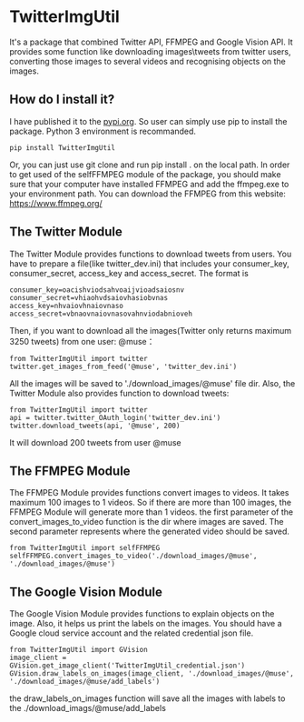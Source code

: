 # TwitterImgUtil
It's a package that combined Twitter API, FFMPEG and Google Vision API. It provides some function like downloading images\tweets from twitter users, converting those images to several videos and recognising objects on the images.
## How do I install it?
I have published it to the [pypi.org](https://pypi.org/project/TwitterImgUtil/#description). So user can simply use pip to install the package. Python 3 environment is recommanded.
```
pip install TwitterImgUtil
```
Or, you can just use git clone and run pip install . on the local path.
In order to get used of the selfFFMPEG module of the package, you should make sure that your computer have installed FFMPEG and add the ffmpeg.exe to your environment path.
You can download the FFMPEG from this website: https://www.ffmpeg.org/
## The Twitter Module
The Twitter Module provides functions to download tweets from users. You have to prepare a file(like twitter_dev.ini) that includes your consumer_key, consumer_secret, access_key and access_secret. The format is
```
consumer_key=oacishviodsahvoaijvioadsaiosnv
consumer_secret=vhiaohvdsaiovhasiobvnas
access_key=nhvaiovhnaiovnaso
access_secret=vbnaovnaiovnasovahnviodabnioveh
```
Then, if you want to download all the images(Twitter only returns maximum 3250 tweets) from one user: @muse：
```
from TwitterImgUtil import twitter
twitter.get_images_from_feed('@muse', 'twitter_dev.ini')
```
All the images will be saved to './download_images/@muse' file dir.
Also, the Twitter Module also provides function to download tweets:
```
from TwitterImgUtil import twitter
api = twitter.twitter_OAuth_login('twitter_dev.ini')
twitter.download_tweets(api, '@muse', 200)
```
It will download 200 tweets from user @muse
## The FFMPEG Module
The FFMPEG Module provides functions convert images to videos. It takes maximum 100 images to 1 videos. So if there are more than 100 images, the FFMPEG Module will generate more than 1 videos.
the first parameter of the convert_images_to_video function is the dir where images are saved. The second parameter represents where the generated video should be saved.
```
from TwitterImgUtil import selfFFMPEG
selfFFMPEG.convert_images_to_video('./download_images/@muse', './download_images/@muse')
```
## The Google Vision Module
The Google Vision Module provides functions to explain objects on the image. Also, it helps us print the labels on the images.
You should have a Google cloud service account and the related credential json file.
```
from TwitterImgUtil import GVision
image_client = GVision.get_image_client('TwitterImgUtil_credential.json')
GVision.draw_labels_on_images(image_client, './download_images/@muse', './download_images/@muse/add_labels')
```
the draw_labels_on_images function will save all the images with labels to the ./download_imags/@muse/add_labels
